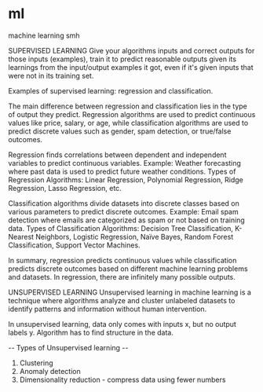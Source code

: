 # ml
machine learning smh

SUPERVISED LEARNING
Give your algorithms inputs and correct outputs for those inputs (examples), train it to predict reasonable outputs given its learnings from the input/output examples it got, even if it's given inputs that were not in its training set.

Examples of supervised learning: regression and classification.

The main difference between regression and classification lies in the type of output they predict. Regression algorithms are used to predict continuous values like price, salary, or age, while classification algorithms are used to predict discrete values such as gender, spam detection, or true/false outcomes.

Regression finds correlations between dependent and independent variables to predict continuous variables.
Example: Weather forecasting where past data is used to predict future weather conditions.
Types of Regression Algorithms: Linear Regression, Polynomial Regression, Ridge Regression, Lasso Regression, etc.

Classification algorithms divide datasets into discrete classes based on various parameters to predict discrete outcomes.
Example: Email spam detection where emails are categorized as spam or not based on training data.
Types of Classification Algorithms: Decision Tree Classification, K-Nearest Neighbors, Logistic Regression, Naïve Bayes, Random Forest Classification, Support Vector Machines.

In summary, regression predicts continuous values while classification predicts discrete outcomes based on different machine learning problems and datasets. In regression, there are infinitely many possible outputs.

UNSUPERVISED LEARNING
Unsupervised learning in machine learning is a technique where algorithms analyze and cluster unlabeled datasets to identify patterns and information without human intervention.

In unsupervised learning, data only comes with inputs x, but no output labels y. Algorithm has to find structure in the data.

-- Types of Unsupervised learning --
1. Clustering
2. Anomaly detection
3. Dimensionality reduction - compress data using fewer numbers

